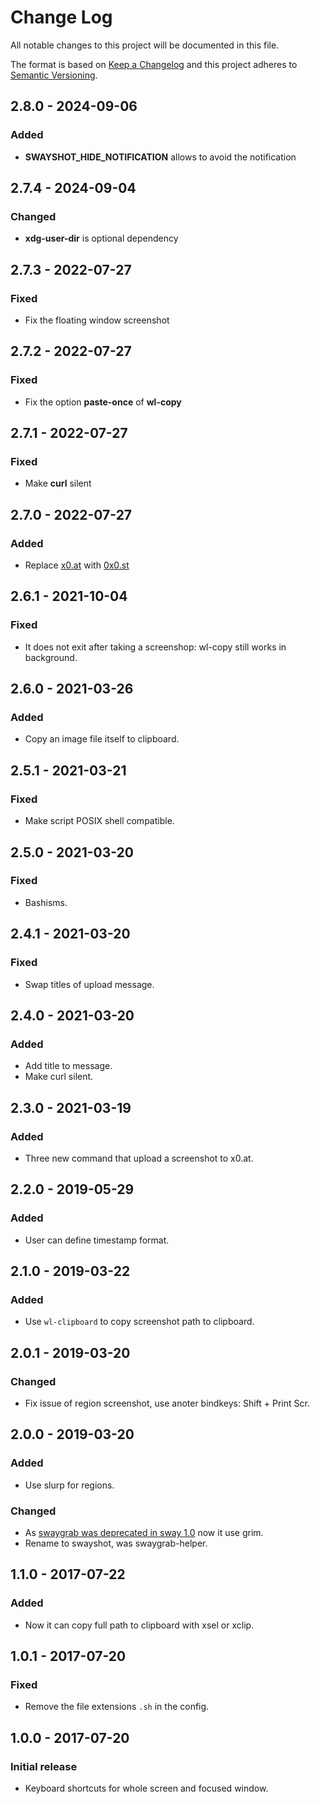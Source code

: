 # Change Log
All notable changes to this project will be documented in this file.

The format is based on [Keep a Changelog](http://keepachangelog.com/) 
and this project adheres to [Semantic Versioning](http://semver.org/).


## 2.8.0 - 2024-09-06
### Added
- **SWAYSHOT_HIDE_NOTIFICATION** allows to avoid the notification

## 2.7.4 - 2024-09-04
### Changed
- **xdg-user-dir** is optional dependency

## 2.7.3 - 2022-07-27
### Fixed
- Fix the floating window screenshot

## 2.7.2 - 2022-07-27
### Fixed
- Fix the option **paste-once** of  **wl-copy**

## 2.7.1 - 2022-07-27
### Fixed
- Make **curl** silent

## 2.7.0 - 2022-07-27
### Added
- Replace [x0.at](https://x0.at) with [0x0.st](https://0x0.st)

## 2.6.1 - 2021-10-04
### Fixed
-   It does not exit after taking a screenshop: wl-copy still works in background.

## 2.6.0 - 2021-03-26
### Added
-   Copy an image file itself to clipboard.

## 2.5.1 - 2021-03-21
### Fixed
-   Make script POSIX shell compatible.

## 2.5.0 - 2021-03-20
### Fixed
-   Bashisms.

## 2.4.1 - 2021-03-20
### Fixed
-   Swap titles of upload message.

## 2.4.0 - 2021-03-20
### Added
-   Add title to message.
-   Make curl silent.

## 2.3.0 - 2021-03-19
### Added
-   Three new command that upload a screenshot to x0.at.

## 2.2.0 - 2019-05-29
### Added
-   User can define timestamp format.

## 2.1.0 - 2019-03-22
### Added
-   Use `wl-clipboard` to copy screenshot path to clipboard.

## 2.0.1 - 2019-03-20
### Changed
-   Fix issue of region screenshot, use anoter bindkeys: Shift + Print Scr.

## 2.0.0 - 2019-03-20
### Added
-   Use slurp for regions.
### Changed
-   As [swaygrab was deprecated in sway 1.0](https://github.com/swaywm/sway/releases/tag/1.0) now it use grim.
-   Rename to swayshot, was swaygrab-helper.

## 1.1.0 - 2017-07-22
### Added
-   Now it can copy full path to clipboard with xsel or xclip.

## 1.0.1 - 2017-07-20
### Fixed
-   Remove the file extensions `.sh` in the config.


## 1.0.0 - 2017-07-20
### Initial release
-   Keyboard shortcuts for whole screen and focused window.

